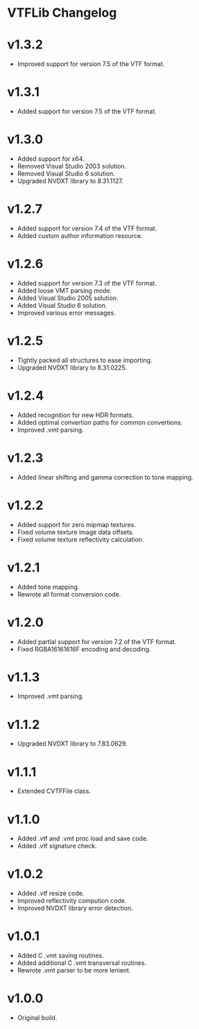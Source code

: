 # VTFLib Changelog

# v1.3.2
  - Improved support for version 7.5 of the VTF format.

#  v1.3.1
  - Added support for version 7.5 of the VTF format.

#  v1.3.0
  - Added support for x64.
  - Removed Visual Studio 2003 solution.
  - Removed Visual Studio 6 solution.
  - Upgraded NVDXT library to 8.31.1127.

#  v1.2.7
  - Added support for version 7.4 of the VTF format.
  - Added custom author information resource.

#  v1.2.6
  - Added support for version 7.3 of the VTF format.
  - Added loose VMT parsing mode.
  - Added Visual Studio 2005 solution.
  - Added Visual Studio 6 solution.
  - Improved various error messages.

#  v1.2.5
  - Tightly packed all structures to ease importing.
  - Upgraded NVDXT library to 8.31.0225.

#  v1.2.4
  - Added recognition for new HDR formats.
  - Added optimal convertion paths for common convertions.
  - Improved .vmt parsing.

#  v1.2.3
  - Added linear shifting and gamma correction to tone mapping.

#  v1.2.2
  - Added support for zero mipmap textures.
  - Fixed volume texture image data offsets.
  - Fixed volume texture reflectivity calculation.

#  v1.2.1
  - Added tone mapping.
  - Rewrote all format conversion code.

#  v1.2.0
  - Added partial support for version 7.2 of the VTF format.
  - Fixed RGBA16161616F encoding and decoding.

#  v1.1.3
  - Improved .vmt parsing.

#  v1.1.2
  - Upgraded NVDXT library to 7.83.0629.

#  v1.1.1
  - Extended CVTFFile class.

#  v1.1.0
  - Added .vtf and .vmt proc load and save code.
  - Added .vtf signature check.

#  v1.0.2
  - Added .vtf resize code.
  - Improved reflectivity compution code.
  - Improved NVDXT library error detection.

#  v1.0.1
  - Added C .vmt saving routines.
  - Added additional C .vmt transversal routines.
  - Rewrote .vmt parser to be more lenient.

#  v1.0.0
  - Original build.